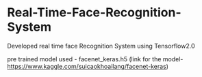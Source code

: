 # Real-Time-Face-Recognition-System
Developed real time face Recognition System using Tensorflow2.0

pre trained model used - facenet_keras.h5 (link for the model- https://www.kaggle.com/suicaokhoailang/facenet-keras)
